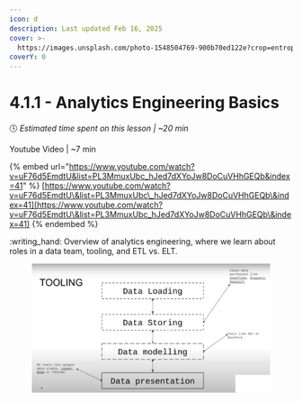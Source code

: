 ```yaml
---
icon: d
description: Last updated Feb 16, 2025
cover: >-
  https://images.unsplash.com/photo-1548504769-900b70ed122e?crop=entropy&cs=srgb&fm=jpg&ixid=M3wxOTcwMjR8MHwxfHNlYXJjaHwyfHxkYnQlMjBvcmFuZ2V8ZW58MHx8fHwxNzM5NzU0MTM5fDA&ixlib=rb-4.0.3&q=85
coverY: 0
---
```


# 4.1.1 - Analytics Engineering Basics

:clock4:  _Estimated time spent on this lesson | \~20 min_

Youtube Video | \~7 min

{% embed url="https://www.youtube.com/watch?v=uF76d5EmdtU&list=PL3MmuxUbc_hJed7dXYoJw8DoCuVHhGEQb&index=41" %}
[https://www.youtube.com/watch?v=uF76d5EmdtU\&list=PL3MmuxUbc\_hJed7dXYoJw8DoCuVHhGEQb\&index=41](https://www.youtube.com/watch?v=uF76d5EmdtU\&list=PL3MmuxUbc_hJed7dXYoJw8DoCuVHhGEQb\&index=41)
{% endembed %}

:writing\_hand: Overview of analytics engineering, where we learn about roles in a data team, tooling, and ETL vs. ELT.

<figure><img src="../../.gitbook/assets/Screen Shot 2025-02-16 at 3.48.00 PM.png" alt=""><figcaption></figcaption></figure>

